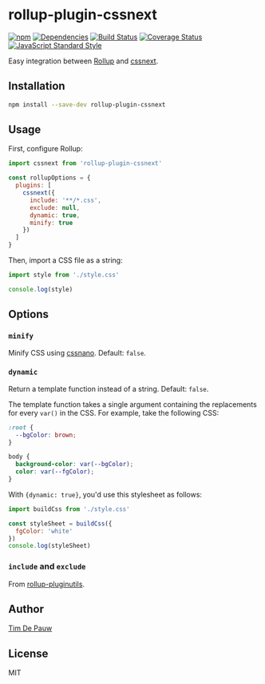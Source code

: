 # rollup-plugin-cssnext

[![npm](https://img.shields.io/npm/v/rollup-plugin-cssnext.svg)](https://www.npmjs.com/package/rollup-plugin-cssnext) [![Dependencies](https://img.shields.io/david/timdp/rollup-plugin-cssnext.svg)](https://david-dm.org/timdp/rollup-plugin-cssnext) [![Build Status](https://img.shields.io/travis/timdp/rollup-plugin-cssnext/master.svg)](https://travis-ci.org/timdp/rollup-plugin-cssnext) [![Coverage Status](https://img.shields.io/coveralls/timdp/rollup-plugin-cssnext/master.svg)](https://coveralls.io/r/timdp/rollup-plugin-cssnext) [![JavaScript Standard Style](https://img.shields.io/badge/code%20style-standard-brightgreen.svg)](http://standardjs.com/)

Easy integration between [Rollup](http://rollupjs.org/) and [cssnext](http://cssnext.io/).

## Installation

```bash
npm install --save-dev rollup-plugin-cssnext
```

## Usage

First, configure Rollup:

```js
import cssnext from 'rollup-plugin-cssnext'

const rollupOptions = {
  plugins: [
    cssnext({
      include: '**/*.css',
      exclude: null,
      dynamic: true,
      minify: true
    })
  ]
}
```

Then, import a CSS file as a string:

```js
import style from './style.css'

console.log(style)
```

## Options

### `minify`

Minify CSS using [cssnano](http://cssnano.co/). Default: `false`.

### `dynamic`

Return a template function instead of a string. Default: `false`.

The template function takes a single argument containing the replacements for
every `var()` in the CSS. For example, take the following CSS:

```css
:root {
  --bgColor: brown;
}

body {
  background-color: var(--bgColor);
  color: var(--fgColor);
}
```

With `{dynamic: true}`, you'd use this stylesheet as follows:

```js
import buildCss from './style.css'

const styleSheet = buildCss({
  fgColor: 'white'
})
console.log(styleSheet)
```

### `include` and `exclude`

From [rollup-pluginutils](https://github.com/rollup/rollup-pluginutils#createfilter).

## Author

[Tim De Pauw](https://github.com/timdp)

## License

MIT
